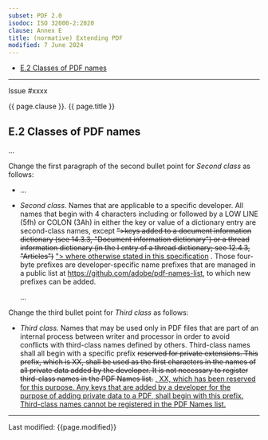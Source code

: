 ```yaml
---
subset: PDF 2.0
isodoc: ISO 32000-2:2020
clause: Annex E
title: (normative) Extending PDF
modified: 7 June 2024
---
```


<ul class="noprint">
    <li><a href="#HE.2">E.2 Classes of PDF names</a>
    </li>
</ul>
<hr>

<link rel="stylesheet" href="../assets/iso-style.css">
<div class="isostyle">
<div class="fixedpopup" id="issuelink">
    Issue #xxxx
</div>

<p class="fake-h1">{{ page.clause }}. {{ page.title }}</p>

<h2 id="HF.3">E.2 Classes of PDF names</h2>

<p>...</p>

<p class="location">Change the first paragraph of the second bullet point for <i>Second class</i> as follows:</p>

<ul>
  <li>...</li>
  <li>
    <p><i>Second class</i>. Names that are applicable to a specific developer. All names that begin with 4 characters including or followed by a LOW LINE (5fh) or COLON (3Ah) in either the key or value of a dictionary entry are second-class names, except 
    <del onMouseEnter="mouseEnter(this)" data-issue="229" data-iso="approved">">keys added to a document information dictionary (see 14.3.3, "Document information dictionary") or a thread information dictionary (in the I entry of a thread dictionary; see 12.4.3, "Articles")</del>
    <ins onMouseEnter="mouseEnter(this)" data-issue="229" data-iso="approved">"> where otherwise stated in this specification</ins>
    . 
    Those four-byte prefixes are developer-specific name prefixes that are managed in a public list at <a href="https://github.com/adobe/pdf-names-list">https://github.com/adobe/pdf-names-list</a>, to which new prefixes can be added.
    </p>
    <p>...</p>
  </li>
</ul>

<p class="location">Change the third bullet point for <i>Third class</i> as follows:</p>

<ul>
 <li>
  <i>Third class.</i> Names that may be used only in PDF files that are part of an internal process between writer and processor in order to avoid conflicts with third-class names defined by others. 
  Third-class names shall all begin with a specific prefix
  <del onMouseEnter="mouseEnter(this)" data-issue="340" data-iso="approved">reserved for private extensions. This prefix, which is XX, shall be used as the first characters in the names of all private data added by the developer. It is not necessary to register third-class names in the PDF Names list.</del>
  <ins onMouseEnter="mouseEnter(this)" data-issue="340" data-iso="approved">, XX, which has been reserved for this purpose. Any keys that are added by a developer for the purpose of adding private data to a PDF, shall begin with this prefix. Third-class names cannot be registered in the PDF Names list.</ins>
 </li>
</ul>

</div>

<hr>
<p class="footnote">Last modified: {{page.modified}}</p>
